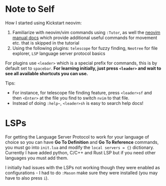 # Note to Self

How I started using Kickstart neovim:
1. Familiarize with neovim/vim commands using `:Tutor`, as well the [neovim manual docs](https://neovim.io/doc/user/usr_toc.html#user-manual) which provide additional useful commands for movement etc. that is skipped in the tutorial
2. Using the following plugins: `telescope` for fuzzy finding, `Neotree` for file explorer, `LSP` language server protocol basics

For plugins use `<leader>` which is a special prefix for commands, this is by default set to `spacebar`. **For learning initially, just press `<leader>` and wait to see all available shortcuts you can use.**

Tips:
* For instance, for telescope file finding feature, press `<leader>sf` and then `<Enter>` at the file you find to switch `nvim` to that file.
* Instead of doing `:help~`, `<leader>sh` is easy to search help docs!

# LSPs

For getting the Language Server Protocol to work for your language of choice so you can have **Go To Definition** and **Go To Reference** commands, you must go into `init.lua` and modify the `local servers = {}` dictionary. Currently I have added python, C/C++ and Rust LSP but if you need other languages you must add them.

I initially had issues with the LSPs not working though they were enabled as configurations - I had to do `:Mason` make sure they were installed (you may have to also press `i`).
